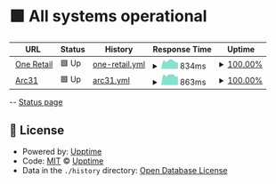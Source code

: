 # <!--live status--> **🟩 All systems operational**

<!--start: status pages-->
<!-- This summary is generated by Upptime (https://github.com/upptime/upptime) -->
<!-- Do not edit this manually, your changes will be overwritten -->
<!-- prettier-ignore -->
| URL | Status | History | Response Time | Uptime |
| --- | ------ | ------- | ------------- | ------ |
| <img alt="" src="https://favicons.githubusercontent.com/oneretailgroup.com.au" height="13"> [One Retail](https://oneretailgroup.com.au) | 🟩 Up | [one-retail.yml](https://github.com/Windsorborn/website-uptime/commits/HEAD/history/one-retail.yml) | <details><summary><img alt="Response time graph" src="./graphs/one-retail/response-time-week.png" height="20"> 834ms</summary><br><a href="https://Windsorborn.github.io/website-uptime/history/one-retail"><img alt="Response time 864" src="https://img.shields.io/endpoint?url=https%3A%2F%2Fraw.githubusercontent.com%2FWindsorborn%2Fwebsite-uptime%2FHEAD%2Fapi%2Fone-retail%2Fresponse-time.json"></a><br><a href="https://Windsorborn.github.io/website-uptime/history/one-retail"><img alt="24-hour response time 702" src="https://img.shields.io/endpoint?url=https%3A%2F%2Fraw.githubusercontent.com%2FWindsorborn%2Fwebsite-uptime%2FHEAD%2Fapi%2Fone-retail%2Fresponse-time-day.json"></a><br><a href="https://Windsorborn.github.io/website-uptime/history/one-retail"><img alt="7-day response time 834" src="https://img.shields.io/endpoint?url=https%3A%2F%2Fraw.githubusercontent.com%2FWindsorborn%2Fwebsite-uptime%2FHEAD%2Fapi%2Fone-retail%2Fresponse-time-week.json"></a><br><a href="https://Windsorborn.github.io/website-uptime/history/one-retail"><img alt="30-day response time 862" src="https://img.shields.io/endpoint?url=https%3A%2F%2Fraw.githubusercontent.com%2FWindsorborn%2Fwebsite-uptime%2FHEAD%2Fapi%2Fone-retail%2Fresponse-time-month.json"></a><br><a href="https://Windsorborn.github.io/website-uptime/history/one-retail"><img alt="1-year response time 864" src="https://img.shields.io/endpoint?url=https%3A%2F%2Fraw.githubusercontent.com%2FWindsorborn%2Fwebsite-uptime%2FHEAD%2Fapi%2Fone-retail%2Fresponse-time-year.json"></a></details> | <details><summary><a href="https://Windsorborn.github.io/website-uptime/history/one-retail">100.00%</a></summary><a href="https://Windsorborn.github.io/website-uptime/history/one-retail"><img alt="All-time uptime 99.99%" src="https://img.shields.io/endpoint?url=https%3A%2F%2Fraw.githubusercontent.com%2FWindsorborn%2Fwebsite-uptime%2FHEAD%2Fapi%2Fone-retail%2Fuptime.json"></a><br><a href="https://Windsorborn.github.io/website-uptime/history/one-retail"><img alt="24-hour uptime 100.00%" src="https://img.shields.io/endpoint?url=https%3A%2F%2Fraw.githubusercontent.com%2FWindsorborn%2Fwebsite-uptime%2FHEAD%2Fapi%2Fone-retail%2Fuptime-day.json"></a><br><a href="https://Windsorborn.github.io/website-uptime/history/one-retail"><img alt="7-day uptime 100.00%" src="https://img.shields.io/endpoint?url=https%3A%2F%2Fraw.githubusercontent.com%2FWindsorborn%2Fwebsite-uptime%2FHEAD%2Fapi%2Fone-retail%2Fuptime-week.json"></a><br><a href="https://Windsorborn.github.io/website-uptime/history/one-retail"><img alt="30-day uptime 100.00%" src="https://img.shields.io/endpoint?url=https%3A%2F%2Fraw.githubusercontent.com%2FWindsorborn%2Fwebsite-uptime%2FHEAD%2Fapi%2Fone-retail%2Fuptime-month.json"></a><br><a href="https://Windsorborn.github.io/website-uptime/history/one-retail"><img alt="1-year uptime 99.99%" src="https://img.shields.io/endpoint?url=https%3A%2F%2Fraw.githubusercontent.com%2FWindsorborn%2Fwebsite-uptime%2FHEAD%2Fapi%2Fone-retail%2Fuptime-year.json"></a></details>
| <img alt="" src="https://favicons.githubusercontent.com/arc31.com" height="13"> [Arc31](https://arc31.com) | 🟩 Up | [arc31.yml](https://github.com/Windsorborn/website-uptime/commits/HEAD/history/arc31.yml) | <details><summary><img alt="Response time graph" src="./graphs/arc31/response-time-week.png" height="20"> 863ms</summary><br><a href="https://Windsorborn.github.io/website-uptime/history/arc31"><img alt="Response time 892" src="https://img.shields.io/endpoint?url=https%3A%2F%2Fraw.githubusercontent.com%2FWindsorborn%2Fwebsite-uptime%2FHEAD%2Fapi%2Farc31%2Fresponse-time.json"></a><br><a href="https://Windsorborn.github.io/website-uptime/history/arc31"><img alt="24-hour response time 764" src="https://img.shields.io/endpoint?url=https%3A%2F%2Fraw.githubusercontent.com%2FWindsorborn%2Fwebsite-uptime%2FHEAD%2Fapi%2Farc31%2Fresponse-time-day.json"></a><br><a href="https://Windsorborn.github.io/website-uptime/history/arc31"><img alt="7-day response time 863" src="https://img.shields.io/endpoint?url=https%3A%2F%2Fraw.githubusercontent.com%2FWindsorborn%2Fwebsite-uptime%2FHEAD%2Fapi%2Farc31%2Fresponse-time-week.json"></a><br><a href="https://Windsorborn.github.io/website-uptime/history/arc31"><img alt="30-day response time 885" src="https://img.shields.io/endpoint?url=https%3A%2F%2Fraw.githubusercontent.com%2FWindsorborn%2Fwebsite-uptime%2FHEAD%2Fapi%2Farc31%2Fresponse-time-month.json"></a><br><a href="https://Windsorborn.github.io/website-uptime/history/arc31"><img alt="1-year response time 892" src="https://img.shields.io/endpoint?url=https%3A%2F%2Fraw.githubusercontent.com%2FWindsorborn%2Fwebsite-uptime%2FHEAD%2Fapi%2Farc31%2Fresponse-time-year.json"></a></details> | <details><summary><a href="https://Windsorborn.github.io/website-uptime/history/arc31">100.00%</a></summary><a href="https://Windsorborn.github.io/website-uptime/history/arc31"><img alt="All-time uptime 100.00%" src="https://img.shields.io/endpoint?url=https%3A%2F%2Fraw.githubusercontent.com%2FWindsorborn%2Fwebsite-uptime%2FHEAD%2Fapi%2Farc31%2Fuptime.json"></a><br><a href="https://Windsorborn.github.io/website-uptime/history/arc31"><img alt="24-hour uptime 100.00%" src="https://img.shields.io/endpoint?url=https%3A%2F%2Fraw.githubusercontent.com%2FWindsorborn%2Fwebsite-uptime%2FHEAD%2Fapi%2Farc31%2Fuptime-day.json"></a><br><a href="https://Windsorborn.github.io/website-uptime/history/arc31"><img alt="7-day uptime 100.00%" src="https://img.shields.io/endpoint?url=https%3A%2F%2Fraw.githubusercontent.com%2FWindsorborn%2Fwebsite-uptime%2FHEAD%2Fapi%2Farc31%2Fuptime-week.json"></a><br><a href="https://Windsorborn.github.io/website-uptime/history/arc31"><img alt="30-day uptime 100.00%" src="https://img.shields.io/endpoint?url=https%3A%2F%2Fraw.githubusercontent.com%2FWindsorborn%2Fwebsite-uptime%2FHEAD%2Fapi%2Farc31%2Fuptime-month.json"></a><br><a href="https://Windsorborn.github.io/website-uptime/history/arc31"><img alt="1-year uptime 100.00%" src="https://img.shields.io/endpoint?url=https%3A%2F%2Fraw.githubusercontent.com%2FWindsorborn%2Fwebsite-uptime%2FHEAD%2Fapi%2Farc31%2Fuptime-year.json"></a></details>

<!--end: status pages-->

--
[Status page](https://windsorborn.github.io/website-uptime/)

## 📄 License

- Powered by: [Upptime](https://github.com/upptime/upptime)
- Code: [MIT](./LICENSE) © [Upptime](https://upptime.js.org)
- Data in the `./history` directory: [Open Database License](https://opendatacommons.org/licenses/odbl/1-0/)
